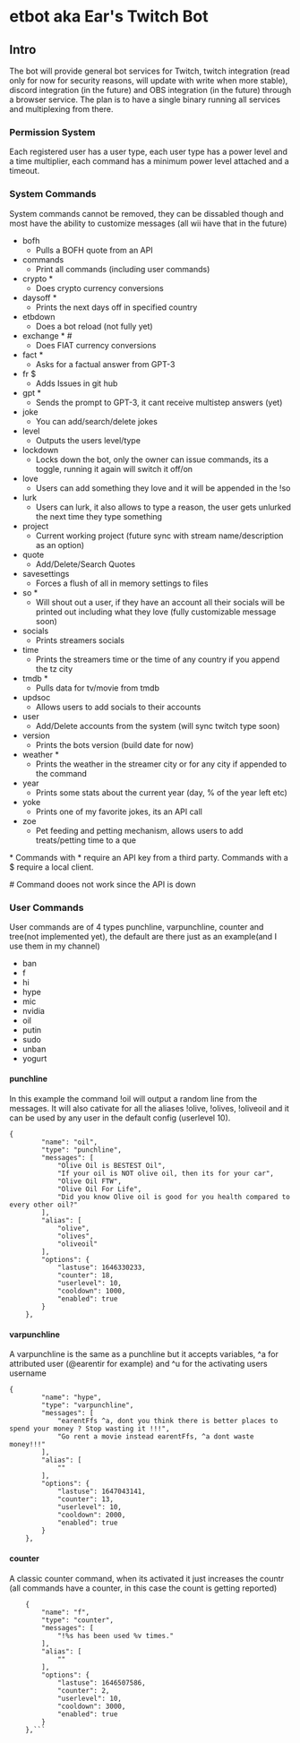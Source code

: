 # etbot aka Ear's Twitch Bot

## Intro

The bot will provide general bot services for Twitch, twitch integration (read
only for now for security reasons, will update with write when more stable),
discord integration (in the future) and OBS integration (in the future) through
a browser service. The plan is to have a single binary running all services and
multiplexing from there.

### Permission System

Each registered user has a user type, each user type has a power level and a
time multiplier, each command has a minimum power level attached and a timeout.

### System Commands

System commands cannot be removed, they can be dissabled though and most have
the ability to customize messages (all wii have that in the future)

- bofh
  - Pulls a BOFH quote from an API
- commands
  - Print all commands (including user commands)
- crypto \*
  - Does crypto currency conversions
- daysoff \*
  - Prints the next days off in specified country
- etbdown
  - Does a bot reload (not fully yet)
- exchange \* \#
  - Does FIAT currency conversions
- fact \*
  - Asks for a factual answer from GPT-3
- fr $
  - Adds Issues in git hub
- gpt \*
  - Sends the prompt to GPT-3, it cant receive multistep answers (yet)
- joke
  - You can add/search/delete jokes
- level
  - Outputs the users level/type
- lockdown
  - Locks down the bot, only the owner can issue commands, its a toggle, running
    it again will switch it off/on
- love
  - Users can add something they love and it will be appended in the !so
- lurk
  - Users can lurk, it also allows to type a reason, the user gets unlurked the
    next time they type something
- project
  - Current working project (future sync with stream name/description as an
    option)
- quote
  - Add/Delete/Search Quotes
- savesettings
  - Forces a flush of all in memory settings to files
- so \*
  - Will shout out a user, if they have an account all their socials will be
    printed out including what they love (fully customizable message soon)
- socials
  - Prints streamers socials
- time
  - Prints the streamers time or the time of any country if you append the tz
    city
- tmdb \*
  - Pulls data for tv/movie from tmdb
- updsoc
  - Allows users to add socials to their accounts
- user
  - Add/Delete accounts from the system (will sync twitch type soon)
- version
  - Prints the bots version (build date for now)
- weather \*
  - Prints the weather in the streamer city or for any city if appended to the
    command
- year
  - Prints some stats about the current year (day, % of the year left etc)
- yoke
  - Prints one of my favorite jokes, its an API call
- zoe
  - Pet feeding and petting mechanism, allows users to add treats/petting time
    to a que

\* Commands with \* require an API key from a third party. Commands with a $
require a local client.

\# Command dooes not work since the API is down

### User Commands

User commands are of 4 types punchline, varpunchline, counter and tree(not
implemented yet), the default are there just as an example(and I use them in my
channel)

- ban
- f
- hi
- hype
- mic
- nvidia
- oil
- putin
- sudo
- unban
- yogurt

#### punchline

In this example the command !oil will output a random line from the messages. It
will also cativate for all the aliases !olive, !olives, !oliveoil and it can be
used by any user in the default config (userlevel 10).

```
{
		"name": "oil",
		"type": "punchline",
		"messages": [
			"Olive Oil is BESTEST Oil",
			"If your oil is NOT olive oil, then its for your car",
			"Olive Oil FTW",
			"Olive Oil For Life",
			"Did you know Olive oil is good for you health compared to every other oil?"
		],
		"alias": [
			"olive",
			"olives",
			"oliveoil"
		],
		"options": {
			"lastuse": 1646330233,
			"counter": 18,
			"userlevel": 10,
			"cooldown": 1000,
			"enabled": true
		}
	},
```

#### varpunchline

A varpunchline is the same as a punchline but it accepts variables, ^a for
attributed user (@earentir for example) and ^u for the activating users username

```
{
		"name": "hype",
		"type": "varpunchline",
		"messages": [
			"earentFfs ^a, dont you think there is better places to spend your money ? Stop wasting it !!!",
			"Go rent a movie instead earentFfs, ^a dont waste money!!!"
		],
		"alias": [
			""
		],
		"options": {
			"lastuse": 1647043141,
			"counter": 13,
			"userlevel": 10,
			"cooldown": 2000,
			"enabled": true
		}
	},
```

#### counter

A classic counter command, when its activated it just increases the countr (all
commands have a counter, in this case the count is getting reported)

````
	{
		"name": "f",
		"type": "counter",
		"messages": [
			"!%s has been used %v times."
		],
		"alias": [
			""
		],
		"options": {
			"lastuse": 1646507586,
			"counter": 2,
			"userlevel": 10,
			"cooldown": 3000,
			"enabled": true
		}
	},```
````

